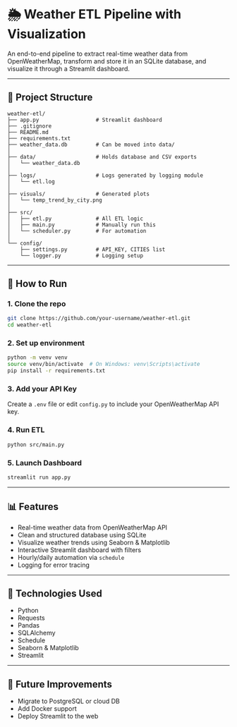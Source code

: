 # 🌦️ Weather ETL Pipeline with Visualization

An end-to-end pipeline to extract real-time weather data from OpenWeatherMap, transform and store it in an SQLite database, and visualize it through a Streamlit dashboard.

---

## 📁 Project Structure

```
weather-etl/
├── app.py                  # Streamlit dashboard
├── .gitignore
├── README.md
├── requirements.txt
├── weather_data.db         # Can be moved into data/
│
├── data/                   # Holds database and CSV exports
│   └── weather_data.db
│
├── logs/                   # Logs generated by logging module
│   └── etl.log
│
├── visuals/                # Generated plots
│   └── temp_trend_by_city.png
│
├── src/
│   ├── etl.py              # All ETL logic
│   ├── main.py             # Manually run this
│   └── scheduler.py        # For automation
│
└── config/
    ├── settings.py         # API_KEY, CITIES list
    └── logger.py           # Logging setup

```

---

## 🚀 How to Run

### 1. Clone the repo
```bash
git clone https://github.com/your-username/weather-etl.git
cd weather-etl
```

### 2. Set up environment
```bash
python -m venv venv
source venv/bin/activate  # On Windows: venv\Scripts\activate
pip install -r requirements.txt
```

### 3. Add your API Key
Create a `.env` file or edit `config.py` to include your OpenWeatherMap API key.

### 4. Run ETL
```bash
python src/main.py
```

### 5. Launch Dashboard
```bash
streamlit run app.py
```

---

## 📊 Features

- Real-time weather data from OpenWeatherMap API
- Clean and structured database using SQLite
- Visualize weather trends using Seaborn & Matplotlib
- Interactive Streamlit dashboard with filters
- Hourly/daily automation via `schedule`
- Logging for error tracing

---

## 🔧 Technologies Used

- Python
- Requests
- Pandas
- SQLAlchemy
- Schedule
- Seaborn & Matplotlib
- Streamlit

---

## 📌 Future Improvements

- Migrate to PostgreSQL or cloud DB
- Add Docker support
- Deploy Streamlit to the web